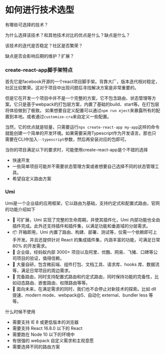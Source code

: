# 如何进行技术选型

有哪些可选择的技术？

为什么选择该技术？和其他技术对比的优点是什么？缺点是什么？

该技术的迭代是否稳定？社区是否繁荣？

缺点是否会影响后期的维护？扩展？


### create-react-app脚手架特点

首先它是facebook开源的一个react项目脚手架。背靠大厂，版本迭代相对稳定，社区比较繁荣。这对于项目中出现问题后寻找解决方案是非常重要的。

但是它在开发一个项目中并不是一个完整的方案，它不包含路由、状态管理等方案。它只是基于webpack的打包层方案，内置了基础的build、start等。在打包层将体验做到了极致。
如果想要自定义配置可以通过`npm run eject`来暴露所有的配置到本地。或者通过`customize-cra`来自定义一些配置。

当然，它的优点就是轻量，只需要运行`npx create-react-app my-app`这样的命令就能创建一个简单的开发环境。如果需要采用Typescript作为开发语言。那也只需要在CLI中加入`--typescript`参数，然后再安装对应的包即可。

当你的项目满足以下的要求时，可能使用create-react-app是个不错的选择
- 快速开发
- 一些简单项目可能并不需要状态管理方案或者想要自己选择不同的状态管理工具。
- 希望自定义路由方案

### Umi

Umi是一个企业级的应用框架，它以路由为基础，支持约定式和配置式路由，官网的功能介绍如下

- 🎉 可扩展，Umi 实现了完整的生命周期，并使其插件化，Umi 内部功能也全由插件完成。此外还支持插件和插件集，以满足功能和垂直域的分层需求。
- 📦 开箱即用，Umi 内置了路由、构建、部署、测试等，仅需一个依赖即可上手开发。并且还提供针对 React 的集成插件集，内涵丰富的功能，可满足日常 80% 的开发需求。
- 🐠 企业级，经蚂蚁内部 3000+ 项目以及阿里、优酷、网易、飞猪、口碑等公司项目的验证，值得信赖。
- 🚀 大量自研，包含微前端、组件打包、文档工具、请求库、hooks 库、数据流等，满足日常项目的周边需求。
- 🌴 完备路由，同时支持配置式路由和约定式路由，同时保持功能的完备性，比如动态路由、嵌套路由、权限路由等等。
- 🚄 面向未来，在满足需求的同时，我们也不会停止对新技术的探索。比如 dll 提速、modern mode、webpack@5、自动化 external、bundler less 等等。

什么时候不使用

- 需要支持 IE 8 或更低版本的浏览器
- 需要支持 React 16.8.0 以下的 React
- 需要跑在 Node 10 以下的环境中
- 有很强的 webpack 自定义需求和主观意愿
- 需要选择不同的路由方案



